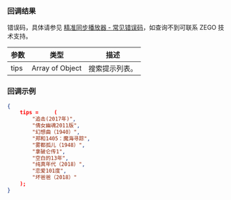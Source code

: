 ### 回调结果

错误码，具体请参见 [精准同步播放器 - 常见错误码](!ZegoAccurateSyncMediaPlayerSDK-Common_error_codes)，如查询不到可联系 ZEGO 技术支持。

| 参数 | 类型 | 描述 |
| --- | ---- | --- |
| tips | Array of Object | 搜索提示列表。 |

### 回调示例
```json
{
    tips =     (
        "追击(2017年)",
        "倩女幽魂2011版",
        "幻想曲（1940）",
        "郑和1405：魔海寻踪",
        "雾都孤儿（1948）",
        "拿破仑传1",
        "空白的13年",
        "纯真年代（2018）",
        "恋爱101度",
        "坏爸爸（2018）"
    );
}
```



